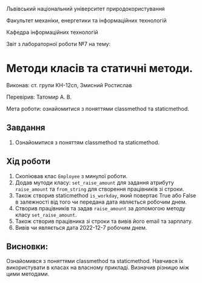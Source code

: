 Львівський національний університет природокористування

Факультет механіки, енергетики та інформаційних технологій

Кафедра інформаційних технологій

Звіт з лабораторної роботи №7 на тему:

# Методи класів та статичні методи.

Виконав: ст. групи КН-12сп, Змисний Ростислав

Перевірив: Татомир А. В.

Мета роботи: ознайомитися з поняттями classmethod та staticmethod.


## Завдання
1. Ознайомитися з поняттям classmethod та staticmethod.


## Хід роботи
1. Скопіював клас `Employee` з минулої роботи.
2. Додав мутоди класу: `set_raise_amount` для задання атрибуту `raise_amount` та `from_string` для створення працівників зі строки.
3. Також створив staticmethod `is_workday`, який повертає True або False в залежності від того чи передана дата являється робочим днем.
4. Створив працівників та задав `raise_amount` за допомогою методу класу `set_raise_amount`.
5. Також створив працівника зі строки та вивів його email та зарплату.
6. Вивів чи являється дата 2022-12-7 робочим днем.

## Висновки:
Ознайомився з поняттями classmethod та staticmethod. Навчився їх використувати в класах на власному прикладі. Визначив різницю між цими методами.
